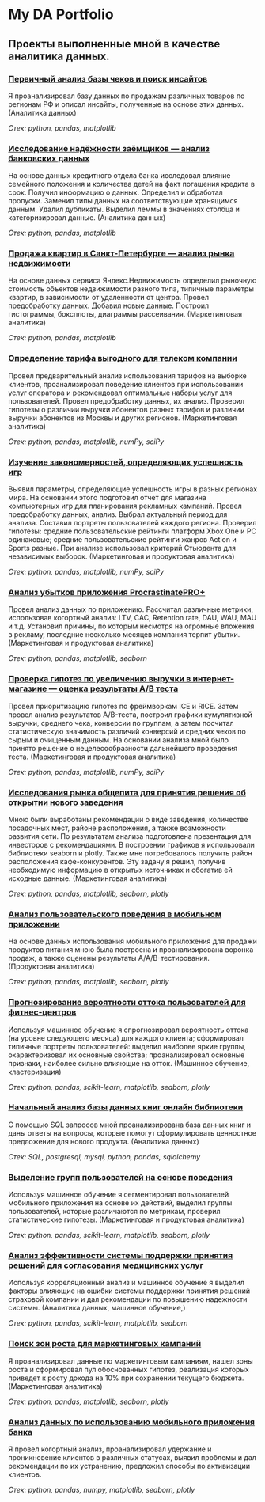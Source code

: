 # My DA Portfolio

## Проекты выполненные мной в качестве аналитика данных.

### <a href='https://github.com/dmitrystogov/portfolio_1/tree/main/01_cash_receipts_study'>Первичный анализ базы чеков и поиск инсайтов</a>

Я проанализировал базу данных по продажам различных товаров по регионам РФ и описал инсайты, полученные на основе этих данных. (Аналитика данных)

*Стек: python, pandas, matplotlib*


### <a href='https://github.com/dmitrystogov/portfolio_1/tree/main/02_bank_defaults'>Исследование надёжности заёмщиков — анализ банковских данных<a>

На основе данных кредитного отдела банка исследовал влияние семейного положения и количества детей на факт погашения кредита в срок. Получил информацию о данных. Определил и обработал пропуски. Заменил типы данных на соответствующие хранящимся данным. Удалил дубликаты. Выделил леммы в значениях столбца и категоризировал данные.  (Аналитика данных)

*Стек: python, pandas, matplotlib*

### <a href='https://github.com/dmitrystogov/portfolio_1/tree/main/03_realty_appraisal'>Продажа квартир в Санкт-Петербурге — анализ рынка недвижимости<a>

На основе данных сервиса Яндекс.Недвижимость определил рыночную стоимость объектов недвижимости разного типа, типичные параметры квартир, в зависимости от удаленности от центра. Провел предобработку данных. Добавил новые данные. Построил гистограммы, боксплоты, диаграммы рассеивания. (Маркетинговая аналитика)

*Стек: python, pandas, matplotlib*

### <a href='https://github.com/dmitrystogov/portfolio_1/tree/main/04_customer_behavior'>Определение тарифа выгодного для телеком компании<a>

Провел предварительный анализ использования тарифов на выборке клиентов, проанализировал поведение клиентов при использовании услуг оператора и рекомендовал оптимальные наборы услуг для пользователей. Провел предобработку данных, их анализ. Проверил гипотезы о различии выручки абонентов разных тарифов и различии выручки абонентов из Москвы и других регионов. (Маркетинговая аналитика)

*Стек: python, pandas, matplotlib, numPy, sciPy*
	
### <a href='https://github.com/dmitrystogov/portfolio_1/tree/main/05_console_games_sales'>Изучение закономерностей, определяющих успешность игр<a>

Выявил параметры, определяющие успешность игры в разных регионах мира. На основании этого подготовил отчет для магазина компьютерных игр для планирования рекламных кампаний. Провел предобработку данных, анализ. Выбрал актуальный период для анализа. Составил портреты пользователей каждого региона. Проверил гипотезы: средние пользовательские рейтинги платформ Xbox One и PC одинаковые; средние пользовательские рейтинги жанров Action и Sports разные. При анализе использовал критерий Стьюдента для независимых выборок. (Маркетинговая и продуктовая аналитика)
	
*Стек: python, pandas, matplotlib, numPy, sciPy*	
	
### <a href='https://github.com/dmitrystogov/portfolio_1/tree/main/06_app_metrics'>Анализ убытков приложения ProcrastinatePRO+<a>

Провел анализ данных по приложению. Рассчитал различные метрики, использовав когортный анализ: LTV, CAC, Retention rate, DAU, WAU, MAU и т.д. Установил причины, по которым несмотря на огромные вложения в рекламу, последние несколько месяцев компания терпит убытки. (Маркетинговая и продуктовая аналитика)
	
*Стек: python, pandas, matplotlib, seaborn*

### <a href='https://github.com/dmitrystogov/portfolio_1/tree/main/07_ab_test'>Проверка гипотез по увеличению выручки в интернет-магазине — оценка результаты A/B теста<a>

Провел приоритизацию гипотез по фреймворкам ICE и RICE. Затем провел анализ результатов A/B-теста, построил графики кумулятивной выручки, среднего чека, конверсии по группам, а затем посчитал статистическую значимость различий конверсий и средних чеков по сырым и очищенным данным. На основании анализа мной было принято решение о нецелесообразности дальнейшего проведения теста. (Маркетинговая и продуктовая аналитика)

*Стек: python, pandas, matplotlib, numPy, sciPy*
	
### <a href='https://github.com/dmitrystogov/portfolio_1/tree/main/08_food_retail'>Исследования рынка общепита для принятия решения об открытии нового заведения<a>

Мною были выработаны рекомендации о виде заведения, количестве посадочных мест, районе расположения, а также возможности развития сети. По результатам анализа подготовлена презентация для инвесторов с рекомендациями. В построении графиков я использовали библиотеки seaborn и plotly. Также мне потребовалось получить район расположения кафе-конкурентов. Эту задачу я решил, получив необходимую информацию в открытых источниках и обогатив ей исходные данные. (Маркетинговая аналитика)

*Стек: python, pandas, matplotlib, seaborn, plotly*
	
### <a href='https://github.com/dmitrystogov/portfolio_1/tree/main/09_aab_test'>Анализ пользовательского поведения в мобильном приложении<a>

На основе данных использования мобильного приложения для продажи продуктов питания мною была построена и проанализирована воронка продаж, а также оценены результаты A/A/B-тестирования. (Продуктовая аналитика)

*Стек: python, pandas, matplotlib, seaborn, plotly*
	
### <a href='https://github.com/dmitrystogov/portfolio_1/tree/main/10_ml_clasterisation'>Прогнозирование вероятности оттока пользователей для фитнес-центров<a>

Используя машинное обучение я спрогнозировал вероятность оттока (на уровне следующего месяца) для каждого клиента; сформировал типичные портреты пользователей: выделил наиболее яркие группы, охарактеризовал их основные свойства; проанализировал основные признаки, наиболее сильно влияющие на отток. (Машинное обучение, кластеризация)

*Стек: python, pandas, scikit-learn, matplotlib, seaborn, plotly*
	
### <a href='https://github.com/dmitrystogov/portfolio_1/tree/main/11_online_library_SQL'>Начальный анализ базы данных книг онлайн библиотеки<a>

С помощью SQL запросов мной проанализирована база данных книг и даны ответы на вопросы, которые помогут сформулировать ценностное предложение для нового продукта. (Аналитика данных)

*Стек: SQL, postgresql, mysql, python, pandas, sqlalchemy*
	
### <a href='https://github.com/dmitrystogov/portfolio_1/tree/main/12_app_metrics_users'>Выделение групп пользователей на основе поведения<a>

Используя машинное обучение я cегментировал пользователей мобильного приложения на основе их действий, выделил группы пользователей, которые различаются по метрикам, проверил статистические гипотезы. (Маркетинговая и продуктовая аналитика)

*Стек: python, pandas, scikit-learn, matplotlib, seaborn, plotly*
	
### <a href='https://github.com/dmitrystogov/portfolio_1/tree/main/13_med_insur'>Анализ эффективности системы поддержки принятия решений для согласования медицинских услуг<a>

Используя корреляционный анализ и машинное обучение я выделил факторы влияющие на ошибки системы поддержки принятия решений страховой компании и дал рекомендации по повышению надежности системы. (Аналитика данных, машинное обучение,)

*Стек: python, pandas, scikit-learn, matplotlib, seaborn*

### <a href='https://github.com/dmitrystogov/portfolio_1/tree/main/14_marketing_campaign'>Поиск зон роста для маркетинговых кампаний<a>

Я проанализировал данные по маркетинговым кампаниям, нашел зоны роста и сформировал пул  обоснованных гипотез, реализация которых приведет к росту дохода на 10% при сохранении текущего бюджета. (Маркетинговая аналитика)

*Стек: python, pandas, matplotlib, seaborn, plotly*

### <a href='https://github.com/dmitrystogov/portfolio_1/tree/main/15_bank_cohort'>Анализ данных по использованию мобильного приложения банка<a>

Я провел когортный анализ, проанализировал удержание и проникновение клиентов в различных статусах, выявил проблемы и дал рекомендации по их устранению, предложил способы по активизации клиентов.

*Стек: python, pandas, numpy, matplotlib, seaborn, plotly*